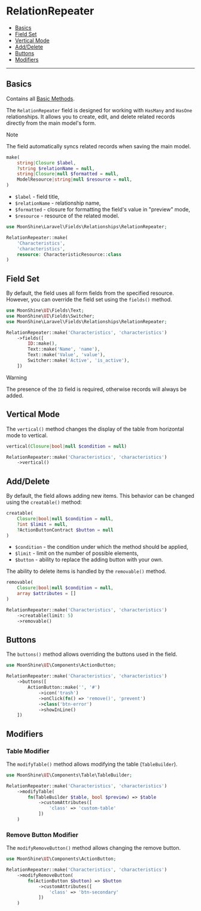 # RelationRepeater

- [Basics](#basics)
- [Field Set](#fields)
- [Vertical Mode](#vertical)
- [Add/Delete](#creatable-removable)
- [Buttons](#buttons)
- [Modifiers](#modify)

---

<a name="basics"></a>
## Basics

Contains all [Basic Methods](/docs/{{version}}/fields/basic-methods).

The `RelationRepeater` field is designed for working with `HasMany` and `HasOne` relationships.
It allows you to create, edit, and delete related records directly from the main model's form.

> [!NOTE]
> The field automatically syncs related records when saving the main model.

```php
make(
    string|Closure $label,
    ?string $relationName = null,
    string|Closure|null $formatted = null,
    ModelResource|string|null $resource = null,
)
```

- `$label` - field title,
- `$relationName` - relationship name,
- `$formatted` - closure for formatting the field's value in "preview" mode,
- `$resource` - resource of the related model.

```php
use MoonShine\Laravel\Fields\Relationships\RelationRepeater;

RelationRepeater::make(
    'Characteristics',
    'characteristics',
    resource: CharacteristicResource::class
)
```

<a name="fields"></a>
## Field Set

By default, the field uses all form fields from the specified resource.
However, you can override the field set using the `fields()` method.

```php
use MoonShine\UI\Fields\Text;
use MoonShine\UI\Fields\Switcher;
use MoonShine\Laravel\Fields\Relationships\RelationRepeater;

RelationRepeater::make('Characteristics', 'characteristics')
    ->fields([
        ID::make(),
        Text::make('Name', 'name'),
        Text::make('Value', 'value'),
        Switcher::make('Active', 'is_active'),
    ])
```

> [!WARNING]
> The presence of the `ID` field is required, otherwise records will always be added.

<a name="vertical"></a>
## Vertical Mode

The `vertical()` method changes the display of the table from horizontal mode to vertical.

```php
vertical(Closure|bool|null $condition = null)
```

```php
RelationRepeater::make('Characteristics', 'characteristics')
    ->vertical()
```

<a name="creatable-removable"></a>
## Add/Delete

By default, the field allows adding new items. This behavior can be changed using the `creatable()` method:

```php
creatable(
    Closure|bool|null $condition = null,
    ?int $limit = null,
    ?ActionButtonContract $button = null
)
```

- `$condition` - the condition under which the method should be applied,
- `$limit` - limit on the number of possible elements,
- `$button` - ability to replace the adding button with your own.

The ability to delete items is handled by the `removable()` method.

```php
removable(
    Closure|bool|null $condition = null,
    array $attributes = []
)
```

```php
RelationRepeater::make('Characteristics', 'characteristics')
    ->creatable(limit: 5)
    ->removable()
```

<a name="buttons"></a>
## Buttons

The `buttons()` method allows overriding the buttons used in the field.

```php
use MoonShine\UI\Components\ActionButton;

RelationRepeater::make('Characteristics', 'characteristics')
    ->buttons([
        ActionButton::make('', '#')
            ->icon('trash')
            ->onClick(fn() => 'remove()', 'prevent')
            ->class('btn-error')
            ->showInLine()
    ])
```

<a name="modify"></a>
## Modifiers

### Table Modifier

The `modifyTable()` method allows modifying the table (`TableBuilder`).

```php
use MoonShine\UI\Components\Table\TableBuilder;

RelationRepeater::make('Characteristics', 'characteristics')
    ->modifyTable(
        fn(TableBuilder $table, bool $preview) => $table
            ->customAttributes([
                'class' => 'custom-table'
            ])
    )
```

### Remove Button Modifier

The `modifyRemoveButton()` method allows changing the remove button.

```php
use MoonShine\UI\Components\ActionButton;

RelationRepeater::make('Characteristics', 'characteristics')
    ->modifyRemoveButton(
        fn(ActionButton $button) => $button
            ->customAttributes([
                'class' => 'btn-secondary'
            ])
    )
```
